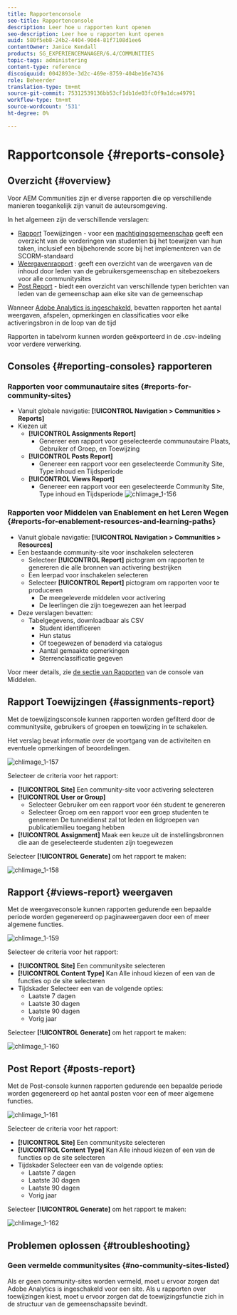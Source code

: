 ```yaml
---
title: Rapportenconsole
seo-title: Rapportenconsole
description: Leer hoe u rapporten kunt openen
seo-description: Leer hoe u rapporten kunt openen
uuid: 580f5eb8-24b2-4404-90d4-81f7108d1ee6
contentOwner: Janice Kendall
products: SG_EXPERIENCEMANAGER/6.4/COMMUNITIES
topic-tags: administering
content-type: reference
discoiquuid: 0042893e-3d2c-469e-8759-404be16e7436
role: Beheerder
translation-type: tm+mt
source-git-commit: 75312539136bb53cf1db1de03fc0f9a1dca49791
workflow-type: tm+mt
source-wordcount: '531'
ht-degree: 0%

---
```



# Rapportconsole {#reports-console}

## Overzicht {#overview}

Voor AEM Communities zijn er diverse rapporten die op verschillende manieren toegankelijk zijn vanuit de auteursomgeving.

In het algemeen zijn de verschillende verslagen:

* [Rapport](#assignments-report)  Toewijzingen - voor een  [machtigingsgemeenschap](overview.md#enablement-community) geeft een overzicht van de vorderingen van studenten bij het toewijzen van hun taken, inclusief een bijbehorende score bij het implementeren van de SCORM-standaard
* [Weergavenrapport](#views-report) : geeft een overzicht van de weergaven van de inhoud door leden van de gebruikersgemeenschap en sitebezoekers voor alle communitysites
* [Post Report](#posts-report)  - biedt een overzicht van verschillende typen berichten van leden van de gemeenschap aan elke site van de gemeenschap

Wanneer [Adobe Analytics is ingeschakeld](sites-console.md#analytics), bevatten rapporten het aantal weergaven, afspelen, opmerkingen en classificaties voor elke activeringsbron in de loop van de tijd

Rapporten in tabelvorm kunnen worden geëxporteerd in de .csv-indeling voor verdere verwerking.

## Consoles {#reporting-consoles} rapporteren

### Rapporten voor communautaire sites {#reports-for-community-sites}

* Vanuit globale navigatie: **[!UICONTROL Navigation > Communities > Reports]**
* Kiezen uit
   * **[!UICONTROL Assignments Report]**
      * Genereer een rapport voor geselecteerde communautaire Plaats, Gebruiker of Groep, en Toewijzing
   * **[!UICONTROL Posts Report]**
      * Genereer een rapport voor een geselecteerde Community Site, Type inhoud en Tijdsperiode
   * **[!UICONTROL Views Report]**
      * Genereer een rapport voor een geselecteerde Community Site, Type inhoud en Tijdsperiode
         ![chlimage_1-156](assets/chlimage_1-156.png)

### Rapporten voor Middelen van Enablement en het Leren Wegen {#reports-for-enablement-resources-and-learning-paths}

* Vanuit globale navigatie: **[!UICONTROL Navigation > Communities > Resources]**
* Een bestaande community-site voor inschakelen selecteren
   * Selecteer **[!UICONTROL Report]** pictogram om rapporten te genereren die alle bronnen van activering bestrijken
   * Een leerpad voor inschakelen selecteren
   * Selecteer **[!UICONTROL Report]** pictogram om rapporten voor te produceren
      * De meegeleverde middelen voor activering
      * De leerlingen die zijn toegewezen aan het leerpad
* Deze verslagen bevatten:
   * Tabelgegevens, downloadbaar als CSV
      * Student identificeren
      * Hun status
      * Of toegewezen of benaderd via catalogus
      * Aantal gemaakte opmerkingen
      * Sterrenclassificatie gegeven

Voor meer details, zie [de sectie van Rapporten](resources.md#report) van de console van Middelen.

## Rapport Toewijzingen {#assignments-report}

Met de toewijzingsconsole kunnen rapporten worden gefilterd door de communitysite, gebruikers of groepen en toewijzing in te schakelen.

Het verslag bevat informatie over de voortgang van de activiteiten en eventuele opmerkingen of beoordelingen.

![chlimage_1-157](assets/chlimage_1-157.png)

Selecteer de criteria voor het rapport:

* **[!UICONTROL Site]**
Een community-site voor activering selecteren
* **[!UICONTROL User or Group]**
   * Selecteer Gebruiker om een rapport voor één student te genereren
   * Selecteer Groep om een rapport voor een groep studenten te genereren
De tunneldienst zal tot leden en lidgroepen van publicatiemilieu toegang hebben
* **[!UICONTROL Assignment]**
Maak een keuze uit de instellingsbronnen die aan de geselecteerde studenten zijn toegewezen

Selecteer **[!UICONTROL Generate]** om het rapport te maken:

![chlimage_1-158](assets/chlimage_1-158.png)

## Rapport {#views-report} weergaven

Met de weergaveconsole kunnen rapporten gedurende een bepaalde periode worden gegenereerd op paginaweergaven door een of meer algemene functies.

![chlimage_1-159](assets/chlimage_1-159.png)

Selecteer de criteria voor het rapport:

* **[!UICONTROL Site]**
Een communitysite selecteren
* **[!UICONTROL Content Type]**
Kan Alle inhoud kiezen of een van de functies op de site selecteren
* Tijdskader
Selecteer een van de volgende opties:
   * Laatste 7 dagen
   * Laatste 30 dagen
   * Laatste 90 dagen
   * Vorig jaar

Selecteer **[!UICONTROL Generate]** om het rapport te maken:

![chlimage_1-160](assets/chlimage_1-160.png)

## Post Report {#posts-report}

Met de Post-console kunnen rapporten gedurende een bepaalde periode worden gegenereerd op het aantal posten voor een of meer algemene functies.

![chlimage_1-161](assets/chlimage_1-161.png)

Selecteer de criteria voor het rapport:

* **[!UICONTROL Site]**
Een communitysite selecteren
* **[!UICONTROL Content Type]**
Kan Alle inhoud kiezen of een van de functies op de site selecteren
* Tijdskader
Selecteer een van de volgende opties:
   * Laatste 7 dagen
   * Laatste 30 dagen
   * Laatste 90 dagen
   * Vorig jaar

Selecteer **[!UICONTROL Generate]** om het rapport te maken:

![chlimage_1-162](assets/chlimage_1-162.png)

## Problemen oplossen {#troubleshooting}

### Geen vermelde communitysites {#no-community-sites-listed}

Als er geen community-sites worden vermeld, moet u ervoor zorgen dat Adobe Analytics is ingeschakeld voor een site. Als u rapporten over toewijzingen kiest, moet u ervoor zorgen dat de toewijzingsfunctie zich in de structuur van de gemeenschapssite bevindt.
